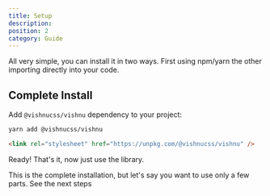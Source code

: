 ```yaml
---
title: Setup
description:
position: 2
category: Guide
---
```


All very simple, you can install it in two ways. First using npm/yarn the other importing directly into your code.

## Complete Install

Add `@vishnucss/vishnu` dependency to your project:

<code-group>
  <code-block label="YARN" active>

```bash
yarn add @vishnucss/vishnu
```

  </code-block>
  <code-block label="CDN">

```html
<link rel="stylesheet" href="https://unpkg.com/@vishnucss/vishnu" />
```

  </code-block>
</code-group>

Ready! That's it, now just use the library.

This is the complete installation, but let's say you want to use only a few parts. See the next steps
